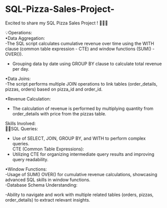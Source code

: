 # SQL-Pizza-Sales-Project-
Excited to share my SQL Pizza Sales Project ! 🚴🏻‍♀️<br>

💡Operations:<br>
•Data Aggregation:<br>
-The SQL script calculates cumulative revenue over time using the WITH    clause (common table expression - CTE) and window functions (SUM()  -OVER()).<br>
- Grouping data by date using GROUP BY clause to calculate total revenue per day.<br>

•Data Joins:<br>
-The script performs multiple JOIN operations to link tables (order_details,  pizzas, orders) based on pizza_id and order_id.<br>

•Revenue Calculation:
- The calculation of revenue is performed by multiplying quantity from order_details with price from the pizzas table.<br>

Skills Involved:<br>
🎯💡SQL Queries:<br>
- Use of SELECT, JOIN, GROUP BY, and WITH to perform complex queries.<br>
CTE (Common Table Expressions):<br>
- Utilizing CTE for organizing intermediate query results and improving query readability.<br>

•Window Functions:<br>
-Usage of SUM() OVER() for cumulative revenue calculations, showcasing advanced SQL skills in window functions.<br>
-Database Schema Understanding:<br>

-Ability to navigate and work with multiple related tables (orders, pizzas, order_details) to extract relevant insights.<br>
